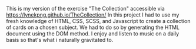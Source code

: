 This is my version of the exercise "The Collection" accessible via https://lynekpng.github.io/TheCollection/ 
In this project I had to use my fresh knowledge of HTML, CSS, SCSS, and Javascript to create a collection of cards on a chosen subject. We had to do so by generating the HTML document using the DOM method.
I enjoy and listen to music on a daily basis so that's what i naturally gravitated to.


